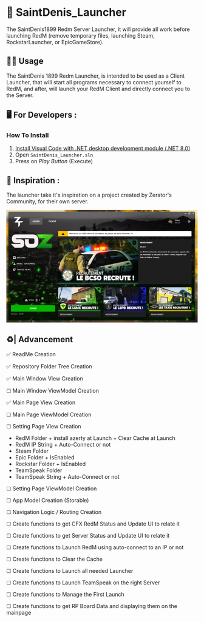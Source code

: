 # 🤠 SaintDenis_Launcher
 The SaintDenis1899 Redm Server Launcher, it will provide all work before launching RedM (remove temporary files, launching Steam, RockstarLauncher, or EpicGameStore).

## 🙍‍♂️ Usage
The SaintDenis 1899 Redm Launcher, is intended to be used as a Client Launcher, that will start all programs necessary to connect yourself to RedM, and after, will launch your RedM Client and directly connect you to the Server.

## 🖥️ For Developers : 
### How To Install
1. [Install Visual Code with .NET desktop development module (.NET 8.0)](https://visualstudio.microsoft.com/fr/free-developer-offers/)
2. Open ```SaintDenis_Launcher.sln```
3. Press on *Play Button* (Execute)

## 🎨 Inspiration : 
The launcher take it's inspiration on a project created by Zerator's Community, for their own server. 

![SOZ Launcher](./.Documentation/Inspiration/SOZ_Launcher.jpg)


## ♻️| Advancement

✅ ReadMe Creation

✅ Repository Folder Tree Creation

✅ Main Window View Creation

☐ Main Window ViewModel Creation

✅ Main Page View Creation

☐ Main Page ViewModel Creation

☐ Setting Page View Creation
- RedM Folder + install azerty at Launch + Clear Cache at Launch
- RedM IP String + Auto-Connect or not
- Steam Folder
- Epic Folder + IsEnabled
- Rockstar Folder + IsEnabled
- TeamSpeak Folder 
- TeamSpeak String + Auto-Connect or not

☐ Setting Page ViewModel Creation

☐ App Model Creation (Storable)

☐ Navigation Logic / Routing Creation

☐ Create functions to get CFX RedM Status and Update UI to relate it

☐ Create functions to get Server Status and Update UI to relate it

☐ Create functions to Launch RedM using auto-connect to an IP or not

☐ Create functions to Clear the Cache

☐ Create functions to Launch all needed Launcher

☐ Create functions to Launch TeamSpeak on the right Server

☐ Create functions to Manage the First Launch

☐ Create functions to get RP Board Data and displaying them on the mainpage




